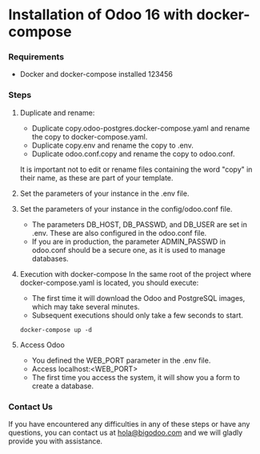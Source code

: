 # Installation of Odoo 16 with docker-compose
### Requirements
* Docker and docker-compose installed 123456

### Steps
1. Duplicate and rename:
    * Duplicate copy.odoo-postgres.docker-compose.yaml and rename the copy to docker-compose.yaml.
    * Duplicate copy.env and rename the copy to .env.
    * Duplicate odoo.conf.copy and rename the copy to odoo.conf.

    It is important not to edit or rename files containing the word "copy" in their name, as these are part of your template.
2. Set the parameters of your instance in the .env file.
3. Set the parameters of your instance in the config/odoo.conf file.
    * The parameters DB_HOST, DB_PASSWD, and DB_USER are set in .env. These are also configured in the odoo.conf file.
    * If you are in production, the parameter ADMIN_PASSWD in odoo.conf should be a secure one, as it is used to manage databases.
4. Execution with docker-compose
In the same root of the project where docker-compose.yaml is located, you should execute:
    * The first time it will download the Odoo and PostgreSQL images, which may take several minutes.
    * Subsequent executions should only take a few seconds to start.

    ~~~~
    docker-compose up -d
    ~~~~
    
    
5. Access Odoo
    * You defined the WEB_PORT parameter in the .env file.
    * Access localhost:<WEB_PORT>
    * The first time you access the system, it will show you a form to create a database.

### Contact Us
If you have encountered any difficulties in any of these steps or have any questions, you can contact us at hola@bigodoo.com and we will gladly provide you with assistance.
